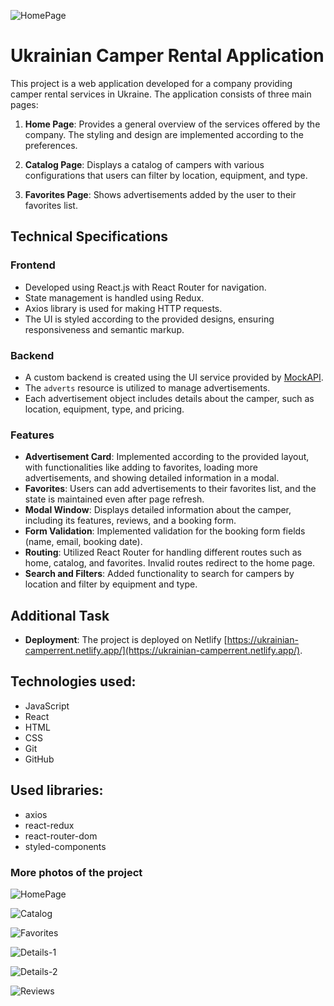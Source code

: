 ![HomePage](./src/images/project-preview/HomePage.png)

# Ukrainian Camper Rental Application

This project is a web application developed for a company providing camper rental services in Ukraine. The application consists of three main pages:

1. **Home Page**: Provides a general overview of the services offered by the company. The styling and design are implemented according to the preferences.

2. **Catalog Page**: Displays a catalog of campers with various configurations that users can filter by location, equipment, and type.

3. **Favorites Page**: Shows advertisements added by the user to their favorites list.

## Technical Specifications

### Frontend

- Developed using React.js with React Router for navigation.
- State management is handled using Redux.
- Axios library is used for making HTTP requests.
- The UI is styled according to the provided designs, ensuring responsiveness and semantic markup.

### Backend

- A custom backend is created using the UI service provided by [MockAPI](https://mockapi.io/).
- The `adverts` resource is utilized to manage advertisements.
- Each advertisement object includes details about the camper, such as location, equipment, type, and pricing.

### Features

- **Advertisement Card**: Implemented according to the provided layout, with functionalities like adding to favorites, loading more advertisements, and showing detailed information in a modal.
- **Favorites**: Users can add advertisements to their favorites list, and the state is maintained even after page refresh.
- **Modal Window**: Displays detailed information about the camper, including its features, reviews, and a booking form.
- **Form Validation**: Implemented validation for the booking form fields (name, email, booking date).
- **Routing**: Utilized React Router for handling different routes such as home, catalog, and favorites. Invalid routes redirect to the home page.
- **Search and Filters**: Added functionality to search for campers by location and filter by equipment and type.

## Additional Task

- **Deployment**: The project is deployed on Netlify [https://ukrainian-camperrent.netlify.app/](https://ukrainian-camperrent.netlify.app/).

## Technologies used:

- JavaScript
- React
- HTML
- CSS
- Git
- GitHub

## Used libraries:

- axios
- react-redux
- react-router-dom
- styled-components

### More photos of the project

![HomePage](./src/images/project-preview/HomePage.png)

![Catalog](./src/images/project-preview/Catalog.png)

![Favorites](./src/images/project-preview/Favorites.png)

![Details-1](./src/images/project-preview/Details1.png)

![Details-2](./src/images/project-preview/Details2.png)

![Reviews](./src/images/project-preview/Reviews.png)
